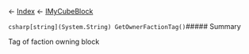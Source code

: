 ← [Index](Api-Index) ← [IMyCubeBlock](VRage.Game.ModAPI.Ingame.IMyCubeBlock)

```csharp[string](System.String) GetOwnerFactionTag()```##### Summary

Tag of faction owning block


